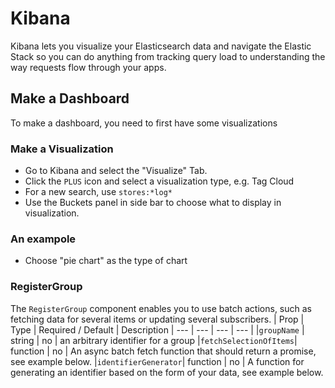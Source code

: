 # Kibana

Kibana lets you visualize your Elasticsearch data and navigate the Elastic Stack so you can do anything from tracking query load to understanding the way requests flow through your apps.

## Make a Dashboard

To make a dashboard, you need to first have some visualizations

### Make a Visualization

- Go to Kibana and select the "Visualize" Tab. 
- Click the `PLUS` icon and select a visualization type, e.g. Tag Cloud
- For a new search, use `stores:*log*` 
- Use the Buckets panel in side bar to choose what to display in visualization.

### An exampole

- Choose "pie chart" as the type of chart


### RegisterGroup
The `RegisterGroup` component enables you to use batch actions, such as fetching data for several items or updating several subscribers.
| Prop | Type |  Required / Default | Description
| --- | --- | --- | --- |
|`groupName` | string | no | an arbitrary identifier for a group
|`fetchSelectionOfItems`| function | no | An async batch fetch function that should return a promise, see example below.
|`identifierGenerator`| function | no | A function for generating an identifier based on the form of your data, see example below.
